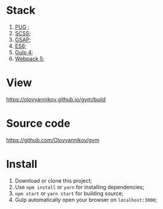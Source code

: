 # Stack
1. [PUG](https://pugjs.org/) ;
2. [SCSS](https://sass-lang.com/);
3. [GSAP](https://greensock.com/gsap/);
4. [ES6](https://www.w3schools.com/js/js_es6.asp);
5. [Gulp 4](https://gulpjs.com/);
6. [Webpack 5](https://webpack.js.org/);

# View
https://olovyannikov.github.io/gym/build

# Source code
https://github.com/Olovyannikov/gym

# Install

1. Download or clone this project;
2. Use `npm install` or `yarn` for installing dependencies;
3. `npm start` or `yarn start` for building source;
4. Gulp automatically open your browser on `localhost:3000`;
